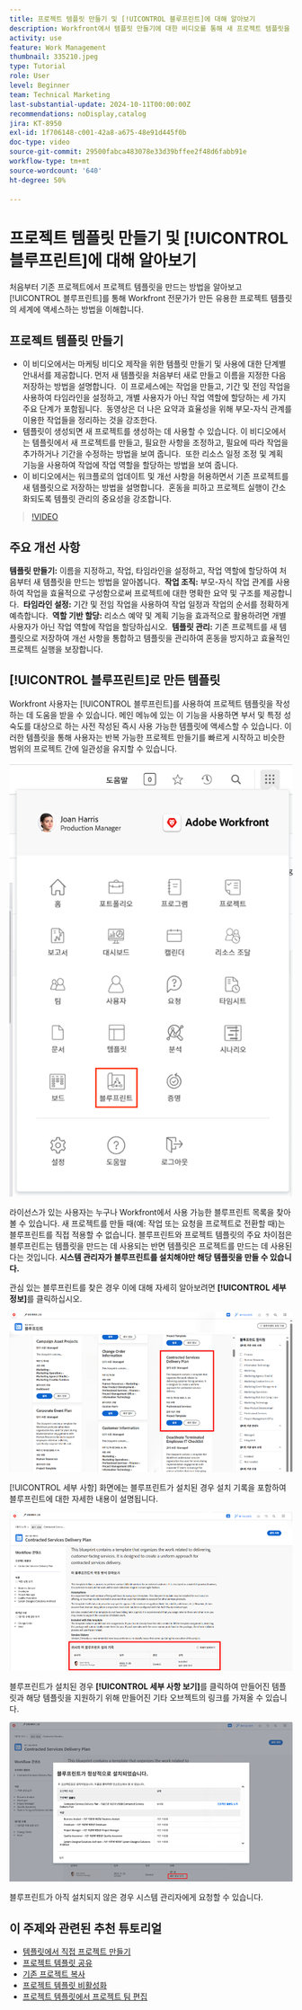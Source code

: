 ```yaml
---
title: 프로젝트 템플릿 만들기 및 [!UICONTROL 블루프린트]에 대해 알아보기
description: Workfront에서 템플릿 만들기에 대한 비디오를 통해 새 프로젝트 템플릿을 만들고, 이를 새 프로젝트에 사용하고, 기존 프로젝트를 템플릿으로 저장하고, 사전 빌드된 블루프린트를 활용하고, 효율적인 리소스 관리를 위해 작업을 작업 역할에 할당하는 방법을 보여 줍니다.
activity: use
feature: Work Management
thumbnail: 335210.jpeg
type: Tutorial
role: User
level: Beginner
team: Technical Marketing
last-substantial-update: 2024-10-11T00:00:00Z
recommendations: noDisplay,catalog
jira: KT-8950
exl-id: 1f706148-c001-42a8-a675-48e91d445f0b
doc-type: video
source-git-commit: 29500fabca483078e33d39bffee2f48d6fabb91e
workflow-type: tm+mt
source-wordcount: '640'
ht-degree: 50%

---
```


# 프로젝트 템플릿 만들기 및 [!UICONTROL 블루프린트]에 대해 알아보기


처음부터 기존 프로젝트에서 프로젝트 템플릿을 만드는 방법을 알아보고 [!UICONTROL 블루프린트]를 통해 Workfront 전문가가 만든 유용한 프로젝트 템플릿의 세계에 액세스하는 방법을 이해합니다.

## 프로젝트 템플릿 만들기

* 이 비디오에서는 마케팅 비디오 제작을 위한 템플릿 만들기 및 사용에 대한 단계별 안내서를 제공합니다. 먼저 새 템플릿을 처음부터 새로 만들고 이름을 지정한 다음 저장하는 방법을 설명합니다. &#x200B; 이 프로세스에는 작업을 만들고, 기간 및 전임 작업을 사용하여 타임라인을 설정하고, 개별 사용자가 아닌 작업 역할에 할당하는 세 가지 주요 단계가 포함됩니다. &#x200B; 동영상은 더 나은 요약과 효율성을 위해 부모-자식 관계를 이용한 작업들을 정리하는 것을 강조한다. &#x200B;
* 템플릿이 생성되면 새 프로젝트를 생성하는 데 사용할 수 있습니다. 이 비디오에서는 템플릿에서 새 프로젝트를 만들고, 필요한 사항을 조정하고, 필요에 따라 작업을 추가하거나 기간을 수정하는 방법을 보여 줍니다. &#x200B; 또한 리소스 일정 조정 및 계획 기능을 사용하여 작업에 작업 역할을 할당하는 방법을 보여 줍니다. &#x200B;
* 이 비디오에서는 워크플로의 업데이트 및 개선 사항을 허용하면서 기존 프로젝트를 새 템플릿으로 저장하는 방법을 설명합니다. &#x200B; 혼동을 피하고 프로젝트 실행이 간소화되도록 템플릿 관리의 중요성을 강조합니다. &#x200B;

>[!VIDEO](https://video.tv.adobe.com/v/335210/?quality=12&learn=on)

## 주요 개선 사항

**템플릿 만들기:** 이름을 지정하고, 작업, 타임라인을 설정하고, 작업 역할에 할당하여 처음부터 새 템플릿을 만드는 방법을 알아봅니다. &#x200B;
**작업 조직:** 부모-자식 작업 관계를 사용하여 작업을 효율적으로 구성함으로써 프로젝트에 대한 명확한 요약 및 구조를 제공합니다. &#x200B;
**타임라인 설정:** 기간 및 전임 작업을 사용하여 작업 일정과 작업의 순서를 정확하게 예측합니다. &#x200B;
**역할 기반 할당:** 리소스 예약 및 계획 기능을 효과적으로 활용하려면 개별 사용자가 아닌 작업 역할에 작업을 할당하십시오. &#x200B;
**템플릿 관리:** 기존 프로젝트를 새 템플릿으로 저장하여 개선 사항을 통합하고 템플릿을 관리하여 혼동을 방지하고 효율적인 프로젝트 실행을 보장합니다. &#x200B;


## [!UICONTROL 블루프린트]로 만든 템플릿

Workfront 사용자는 [!UICONTROL 블루프린트]를 사용하여 프로젝트 템플릿을 작성하는 데 도움을 받을 수 있습니다. 메인 메뉴에 있는 이 기능을 사용하면 부서 및 특정 성숙도를 대상으로 하는 사전 작성된 즉시 사용 가능한 템플릿에 액세스할 수 있습니다. 이러한 템플릿을 통해 사용자는 반복 가능한 프로젝트 만들기를 빠르게 시작하고 비슷한 범위의 프로젝트 간에 일관성을 유지할 수 있습니다.

![메인 메뉴의 블루프린트](assets/pt-blueprints-01.png)

라이선스가 있는 사용자는 누구나 Workfront에서 사용 가능한 블루프린트 목록을 찾아볼 수 있습니다. 새 프로젝트를 만들 때(예: 작업 또는 요청을 프로젝트로 전환할 때)는 블루프린트를 직접 적용할 수 없습니다. 블루프린트와 프로젝트 템플릿의 주요 차이점은 블루프린트는 템플릿을 만드는 데 사용되는 반면 템플릿은 프로젝트를 만드는 데 사용된다는 것입니다. **시스템 관리자가 블루프린트를 설치해야만 해당 템플릿을 만들 수 있습니다.**

관심 있는 블루프린트를 찾은 경우 이에 대해 자세히 알아보려면 **[!UICONTROL 세부 정보]**&#x200B;를 클릭하십시오.

![블루프린트 목록](assets/pt-blueprints-02.png)

[!UICONTROL 세부 사항] 화면에는 블루프린트가 설치된 경우 설치 기록을 포함하여 블루프린트에 대한 자세한 내용이 설명됩니다.

![블루프린트 사용에 대한 세부 사항](assets/pt-blueprints-03.png)

블루프린트가 설치된 경우 **[!UICONTROL 세부 사항 보기]**&#x200B;를 클릭하여 만들어진 템플릿과 해당 템플릿을 지원하기 위해 만들어진 기타 오브젝트의 링크를 가져올 수 있습니다.

![블루프린트 설치에 대한 세부 사항](assets/pt-blueprints-04.png)

블루프린트가 아직 설치되지 않은 경우 시스템 관리자에게 요청할 수 있습니다.

## 이 주제와 관련된 추천 튜토리얼

* [템플릿에서 직접 프로젝트 만들기](/help/manage-work/create-and-manage-project-templates/create-a-project-directly-from-a-template.md)
* [프로젝트 템플릿 공유](/help/manage-work/create-and-manage-project-templates/share-a-project-template.md)
* [기존 프로젝트 복사](/help/manage-work/manage-projects/copy-an-existing-project.md)
* [프로젝트 템플릿 비활성화](/help/manage-work/create-and-manage-project-templates/deactivate-a-project-template.md)
* [프로젝트 템플릿에서 프로젝트 팀 편집](/help/manage-work/create-and-manage-project-templates/edit-the-project-team-in-a-project-template.md)

